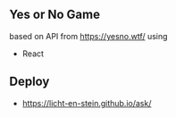 ## Yes or No Game

based on API from https://yesno.wtf/ using
- React

## Deploy
- https://licht-en-stein.github.io/ask/
